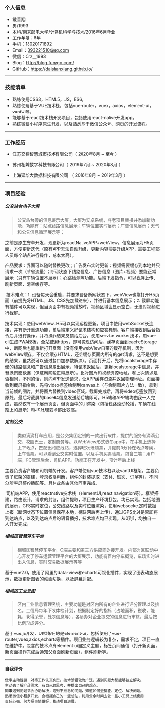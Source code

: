 ### 个人信息

- 戴善翔
- 男/1993
- 本科/南京邮电大学/计算机科学与技术/2016年6月毕业
- 工作年限：5年
- 手机：18020171892
- Email：393221510@qq.com
- 微信：Orz__1993
- Blog：http://blog.funygo.com/
- GitHub：https://daishanxiang.github.io/

---

### 技能清单

- 熟练使用CSS3，HTML5，JS，ES6。
- 熟练使用基于VUE技术栈，包括vue-router，vuex，axios，element-ui，vantUi等。
- 能够基于react技术栈开发项目，包括使用react-native开发app。
- 熟练微信小程序原生开发，以及熟悉基于微信公众号、网页的开发流程。

---

### 工作经历

- 江苏交控智慧城市技术有限公司（ 2020年8月 ~ 至今 ）

- 苏州相城数字科技有限公司（ 2019年7月 ~ 2020年8月 ）

- 上海延华大数据科技有限公司 （ 2016年8月 ~ 2019年3月 ）

---

### 项目经验

##### 公交站台电子大屏

> 公交站台旁的信息展示大屏，大屏为安卓系统，将老项目替换并添加新功能，功能有：站点线路信息展示；车辆位置实时展示；广告信息展示；天气和公告信息循环展示等；

​		之前是原生安卓开发，现更新为reactNativeAPP+webView。信息展示为H5页面，方便更新迭代（原有APP无法自动升级，更新内容需要升级APP，需要工程部人员每个站点进行操作，成本太高）。

​		产品要求：界面可以随时替换更改；广告发布实时更新；视频需要缓存到本地并只请求一次（节省流量）；断网状态下线路信息、广告信息（图片+视频）要能正常展示（只有车辆位置不展示）；心跳检测等功能。后端下发指令，可以截屏上传、刷新页面、清空缓存等。

​		技术难点：1. 设备每天会重启，并要求设备断网状态下，webView也能打开H5页面（前提先将HTML、JS、CSS先加载进来），并进行基本信息展示；2. 截屏功能有插件可以实现，但当页面中有视频播放时，视频区域会显示空白，无法对视频进行截屏。

​		技术实现：使用webView+H5可以实现远程更新。项目中使用webSocket长连接，并有断开重连功能，前后端定义好请求结构和应答机制。客户端接收到后台指令后并进行操作，并将操作结果反馈给后台。使用service worker技术，用vue-cli生成PWA模板，全站使用https，即可实现访问后，缓存页面到cacheStorage中，断网后也能重新打开页面（没有使用webView自带的缓存机制，因为webView缓存，不仅会缓存HTML，还会缓存页面内所有的get请求，这不是想要的结果，虽然说可以通过接口加参数解决）。页面打开后，先将localstorage中存储的线路信息和广告信息取出展示，待请求返回后，更新localstorage中信息，并替换页面数据（保证断网能正常展示）。比对图片和视频资源地址，和上次请求是否相同，不同的话，则向APP发送请求，让APP缓存资源并返回物理地址。页面接收到截屏指令后，先将video标签绘制到canvas上（与绘制图片方法一致），拿到当前帧的图片，并将图片替换到video区域。截屏完成后，再将video标签放回到原处，最后将截屏的base64信息发送给后端即可。H5端和APP端均由我一人完成，虽然仅有一个展示页面，但页面中的UI渲染（包括线路滚动轮播，车辆在线路上的展示）和JS处理要求都比较高。

##### 定制公交

> 类似滴滴打车应用，是公交集团定制的一款出行软件，提供的服务有滴滴公交，校园巴士，定制商务等。以WebView形式嵌在app中，在手机上选择上下站点，匹配出相应线路，选择班次进购票，并提前5分钟在站点等候，上车验票。可以看到公交实时位置，以及手机买票验票。包含三端：用户端，PC管理后台，司机APP。功能正在开发中，预计年后上线

​		主要负责客户端和司机端的开发。客户端使用vue技术栈以及vantUI框架。主要负责了框架的搭建，登录权限判断，组件的封装提取（支付、班次、订单等），不同分辨率屏幕的适配等。具体业务由其他同事完成。

​		司机端APP，使用reactnative技术栈（elementUI,react navigation等）。框架搭建，路由设计，请求的封装，组件提取，项目生产环境打包，均已实现。包括地图的展示，GPS实时定位，公交线路以及实时位置渲染，使用websocket定时数据上报（断网状态下位置信息保存本地，待联网后再上传），通过GPS比对是否即将到达站点，以及到达站点后的语音播报，技术难点均已实现。从0到1，均独自一人开发完成。

##### 相城区智慧停车平台

> 相城区智慧停车平台，C端主要和第三方供应商对接开发。内部为区联动中心开发了停车运营管理平台的大屏展示，功能有区内停车概览，车场实时进出入信息，实时交易数据展示等等

​	基于vue2.0，使用了阿里的data-view和echarts可视化插件，实现了图表动态展示，数据更新图表的动画切换，以及屏幕适配。

##### 相城区工业云图

> 区内工业信息管理系统，主要功能是对区内所有的企业进行评分管理以及排名。工信局每年下发体检计划，根据制定好的指标（占地面积，税收，能耗，获得荣誉，处罚信息等），各局办对企业提交的信息进行审核，最后按比例形成评分。

​	基于vue.js开发，UI框架用的是element-ui，包括使用了vue-router,vuex,axios,echarts等插件。项目业务逻辑较为复杂，需求不定，项目一直在维护中。包含的技术点有element ui自定义主题，标签页间通信（打开新页面，新页面操作完成后通知父页面刷新页面），组件刷新等。

---

#### 自我评价
	做事主动性强，对待工作认真负责。技术涉猎较为广泛，遇到问题大都能够独立解决。
	主动去了解产品需求，有自己的思考，并提出自己的观点。
	同事遇到问题都会协助解决，遇到不熟悉的问题，知道如何去排查、定位、解决问题。
	熟悉微信小程序开发，会根据自己的一些想法，利用业余时间去做一些小工具上线使用
	责任心强，努力把事情做好，推动项目进展。
